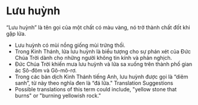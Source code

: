 # Lưu huỳnh

“Lưu huỳnh” là tên gọi của một chất có màu vàng, nó trở thành chất đốt khi gặp lửa.
- Lưu huỳnh có mùi nồng giống mùi trứng thối. 
- Trong Kinh Thánh, lửa lưu huỳnh là biểu tượng cho sự phán xét của Đức Chúa Trời dành cho những người không tin kính và phản nghịch. 
- Đức Chúa Trời khiến mưa lưu huỳnh và lửa sa xuống trên thành phố gian ác Sô-đôm và Gô-mô-rơ. 
- Trong các bản dịch Kinh Thánh tiếng Anh, lưu huỳnh được gọi là “diêm sanh”, từ này theo nghĩa đen là “đá lửa." Translation Suggestions
- Possible translations of this term could include, "yellow stone that burns" or "burning yellowish rock."

